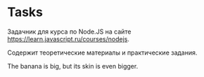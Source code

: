 # Tasks


Задачник для курса по Node.JS на сайте https://learn.javascript.ru/courses/nodejs.

Содержит теоретические материалы и практические задания.

The banana is big, but its skin is even bigger.
